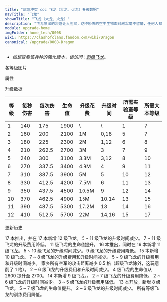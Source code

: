 ```yaml
---
title: "部落冲突 coc 飞龙（大龙、火龙）升级数据"
navTitle: "飞龙"
shownTitle: "飞龙（大龙、火龙）"
description: "飞龙喷出的烈焰让人胆寒，这种恐怖的空中生物面对敌军毫不留情，任何人都难以逃出它的魔掌。"
module: upgrade-home
imgFolder: home_tech/0008
wiki: https://clashofclans.fandom.com/wiki/Dragon
canonical: /upgrade/0008-Dragon
---
```


- *如想查看该兵种的强化版本，请访问：[超级飞龙](/upgrade/060d-Super-Dragon)。*

<UnitInfo :folder="$frontmatter.imgFolder" imgSrc="Dragon_info.png" :imgAlt="$frontmatter.navTitle" :description="$frontmatter.description" />

<SmallTitle>各等级图片</SmallTitle>

<Panel>
    <UnitImgGroup :folder="$frontmatter.imgFolder">
        <UnitImg imgTitle="1 级" imgSrc="Dragon1.png" />
        <UnitImg imgTitle="2 级" imgSrc="Dragon2.png" />
        <UnitImg imgTitle="3 级" imgSrc="Dragon3.png" />
        <UnitImg imgTitle="4 级" imgSrc="Dragon4.png" />
        <UnitImg imgTitle="5 级" imgSrc="Dragon5.png" />
        <UnitImg imgTitle="6 级" imgSrc="Dragon6.png" />
        <UnitImg imgTitle="7 级" imgSrc="Dragon7.png" />
        <UnitImg imgTitle="8 级" imgSrc="Dragon8.png" />
        <UnitImg imgTitle="9 级" imgSrc="Dragon9.png" />
        <UnitImg imgTitle="10 级" imgSrc="Dragon10.png" />
        <UnitImg imgTitle="11 级" imgSrc="Dragon11.png" />
        <UnitImg imgTitle="12 级" imgSrc="Dragon12.png" imgHd="Dragon12_hd.png" />
    </UnitImgGroup>
</Panel>

<SmallTitle>属性</SmallTitle>

<UnitProperties>
    <UnitProperty pKey="攻击偏好" pValue="无" />
    <UnitProperty pKey="伤害类型" pValue="范围伤害" />
    <UnitProperty pKey="伤害半径" pValue="0.3 格" />
    <UnitProperty pKey="攻击的目标" pValue="地面和空中目标" />
    <UnitProperty pKey="占据人口" pValue="20" />
    <UnitProperty pKey="移动速度" pValue="2 格/秒" />
    <UnitProperty pKey="攻击速度" pValue="1.25 秒/次" />
    <UnitProperty pKey="攻击距离" pValue="2.5 格" />
    <UnitProperty pKey="所需训练营等级" pValue="9" />
    <UnitProperty pKey="所需大本等级" pValue="7" />
    <UnitProperty pKey="训练时间" pValue="180" trainingSystem="2022" />
</UnitProperties>

<SmallTitle>升级数据</SmallTitle>

<script setup>
const tableExtraInfo = [
    {
        "column": 4,
        "type": "cost",
        "gpClass": "research",
        "icon": "Elixir"
    },
    {
        "column": 5,
        "type": "time",
        "gpClass": "research"
    }
];
</script>

<UnitTable :tableExtraInfo="tableExtraInfo">

| 等级 |  每秒伤害 | 每次伤害 | 生命值 | 升级花费 |  升级时间  |所需实验室等级|所需大本等级|
| ---- |   ----   |   ----  |  ----  |   ----  |    ----   |     ---     |   ----    |
|   1  |    140   |   175   |  1900  |      \  |       \   |      1      |     7     |
|   2  |    160   |   200   |  2100  |     1M  |    0,18   |      5      |     7     |
|   3  |    180   |   225   |  2300  |     2M  |    1,12   |      6      |     8     |
|   4  |    210   |   262.5 |  2700  |     3M  |    3      |      7      |     9     |
|   5  |    240   |   300   |  3100  |   3.8M  |    3,12   |      8      |    10     |
|   6  |    270   |   337.5 |  3400  |   4.9M  |    4      |      9      |    11     |
|   7  |    310   |   387.5 |  3900  |     5M  |    5      |     10      |    12     |
|   8  |    330   |   412.5 |  4200  |   7.5M  |    6      |     11      |    13     |
|   9  |    350   |   437.5 |  4500  |  10.5M  |    9      |     12      |    14     |
|  10  |    370   |   462.5 |  4900  |    15M  |   10,14   |     13      |    15     |
|  11  |    390   |   487.5 |  5300  |  17.2M  |   13      |     14      |    16     |
|  12  |    410   |   512.5 |  5700  |    22M  |   14,16   |     15      |    17     |
</UnitTable>

<SmallTitle>更新历史</SmallTitle>

<Timeline>
    <TimelineItem date="2024/11/25">
        <TimelineRow>17 本推出，并在 17 本新增 12 级飞龙。</TimelineRow>
        <TimelineRow>5 ~ 11 级飞龙的升级时间减少。</TimelineRow>
        <TimelineRow>7 ~ 11 级飞龙的升级费用降低。</TimelineRow>
    </TimelineItem>
    <TimelineItem date="2024/02/27">
        <TimelineRow>11 级飞龙的生命值提升。</TimelineRow>
    </TimelineItem>
    <TimelineItem date="2023/12/12">
        <TimelineRow>16 本推出，同时在 16 本新增 11 级飞龙。</TimelineRow>
        <TimelineRow>5 ~ 10 级飞龙的升级时间减少。</TimelineRow>
        <TimelineRow>9 级飞龙的升级费用降低。</TimelineRow>
    </TimelineItem>
    <TimelineItem date="2023/06/12">
        <TimelineRow>15 本新增 10 级飞龙。</TimelineRow>
        <TimelineRow>7 ~ 8 级飞龙的升级费用和升级时间减少。</TimelineRow>
    </TimelineItem>
    <TimelineItem date="2022/10/10">
        <TimelineRow>5 ~ 9 级飞龙的升级费用和升级时间减少。</TimelineRow>
    </TimelineItem>
    <TimelineItem date="2022/05/02">
        <TimelineRow>家乡所有空军的攻击距离减少 0.5 格（超级飞龙除外，这玩意削了 1 格）。</TimelineRow>
    </TimelineItem>
    <TimelineItem date="2021/12/09">
        <TimelineRow>2 ~ 6 级飞龙的升级费用和升级时间减少。</TimelineRow>
    </TimelineItem>
    <TimelineItem date="2021/08/12">
        <TimelineRow>4 级飞龙的生命值从 2600 提升至 2700。</TimelineRow>
    </TimelineItem>
    <TimelineItem date="2021/06/15">
        <TimelineRow>14 本新增 9 级飞龙。。</TimelineRow>
    </TimelineItem>
    <TimelineItem date="2021/04/12">
        <TimelineRow>2 ~ 7 级飞龙的升级费用降低。</TimelineRow>
        <TimelineRow>2 ~ 6 级飞龙的升级时间减少。</TimelineRow>
    </TimelineItem>
    <TimelineItem date="2020/03/30">
        <TimelineRow>3 ~ 5 级飞龙的升级费用降低。</TimelineRow>
    </TimelineItem>
    <TimelineItem date="2019/12/09">
        <TimelineRow>13 本开放，新增 8 级飞龙。</TimelineRow>
    </TimelineItem>
    <TimelineItem date="2019/09/11">
        <TimelineRow>5 ~ 7 级飞龙的生命值提升。</TimelineRow>
    </TimelineItem>
    <TimelineItem date="2019/04/02">
        <TimelineRow>2 ~ 6 级飞龙的升级时间减少。</TimelineRow>
        <TimelineRow>所有等级飞龙的训练费用降低。</TimelineRow>
    </TimelineItem>
    <TimelineItem :historyBottom="true" />
</Timeline>
